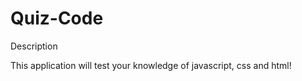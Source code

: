 # Quiz-Code

Description



This application will test your knowledge of javascript, css and html!




